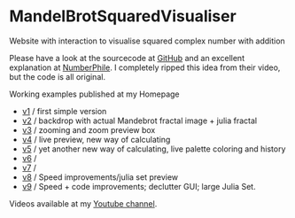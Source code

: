 # MandelBrotSquaredVisualiser
Website with interaction to visualise squared complex number with addition 

Please have a look at the sourcecode at [GitHub](https://github.com/martinmolema/MandelBrotSquaredVisualiser) and an excellent explanation at [NumberPhile](https://www.youtube.com/watch?v=FFftmWSzgmk). 
I completely ripped this idea from their video, but the code is all original.

Working examples published at my Homepage
  * [v1](http://wiskunde.molema.org/v1) / first simple version
  * [v2](http://wiskunde.molema.org/v2) / backdrop with actual Mandebrot fractal image + julia fractal
  * [v3](http://wiskunde.molema.org/v3) / zooming and zoom preview box
  * [v4](http://wiskunde.molema.org/v4) / live preview, new way of calculating
  * [v5](http://wiskunde.molema.org/v5) / yet another new way of calculating, live palette coloring and history 
  * [v6](http://wiskunde.molema.org/v5) / 
  * [v7](http://wiskunde.molema.org/v5) / 
  * [v8](http://wiskunde.molema.org/v5) / Speed improvements/julia set preview
  * [v9](http://wiskunde.molema.org/v5) / Speed + code improvements; declutter GUI; large Julia Set. 

Videos available at my [Youtube channel](https://www.youtube.com/playlist?list=PL-n4xRuGyhSGXnHdafaCmPnIzy8SXKyca). 
